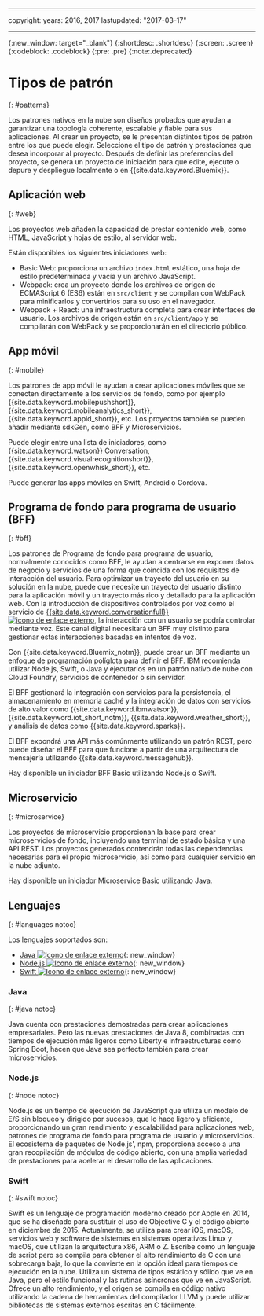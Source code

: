 
---

copyright:
  years: 2016, 2017
lastupdated: "2017-03-17"

---
{:new_window: target="_blank"}
{:shortdesc: .shortdesc}
{:screen: .screen}
{:codeblock: .codeblock}
{:pre: .pre}
{:note:.deprecated}

# Tipos de patrón
{: #patterns}

Los patrones nativos en la nube son diseños probados que ayudan a garantizar una topología coherente, escalable y fiable para sus aplicaciones. Al crear un proyecto, se le presentan distintos tipos de patrón entre los que puede elegir. Seleccione el tipo de patrón y prestaciones que desea incorporar al proyecto. Después de definir las preferencias del proyecto, se genera un proyecto de iniciación para que edite, ejecute o depure y despliegue localmente o en {{site.data.keyword.Bluemix}}.

## Aplicación web
{: #web}

Los proyectos web añaden la capacidad de prestar contenido web, como HTML, JavaScript y hojas de estilo, al servidor web.

Están disponibles los siguientes iniciadores web:

* Basic Web: proporciona un archivo `index.html` estático, una hoja de estilo predeterminada y vacía y un archivo JavaScript.
* Webpack: crea un proyecto donde los archivos de origen de ECMAScript 6 (ES6) están en `src/client` y se compilan con WebPack para minificarlos y convertirlos para su uso en el navegador. 
* Webpack + React: una infraestructura completa para crear interfaces de usuario. Los archivos de origen están en `src/client/app` y se compilarán con WebPack y se proporcionarán en el directorio público.


## App móvil
{: #mobile}

Los patrones de app móvil le ayudan a crear aplicaciones móviles que se conecten directamente a los servicios de fondo, como por ejemplo {{site.data.keyword.mobilepushshort}}, {{site.data.keyword.mobileanalytics_short}},
{{site.data.keyword.appid_short}}, etc. Los proyectos también se pueden añadir mediante sdkGen, como BFF y Microservicios.

Puede elegir entre una lista de iniciadores, como {{site.data.keyword.watson}} Conversation, {{site.data.keyword.visualrecognitionshort}}, {{site.data.keyword.openwhisk_short}}, etc.

Puede generar las apps móviles en Swift, Android o Cordova.


## Programa de fondo para programa de usuario (BFF)
{: #bff}

Los patrones de Programa de fondo para programa de usuario, normalmente conocidos como BFF, le ayudan a centrarse en exponer datos de negocio y servicios de una forma que coincida con los requisitos de interacción del usuario. Para optimizar un trayecto del usuario en su solución en la nube, puede que necesite un trayecto del usuario distinto para la aplicación móvil y un trayecto más rico y detallado para la aplicación web. Con la introducción de dispositivos controlados por voz como el servicio de [{{site.data.keyword.conversationfull}} ![icono de enlace externo](../icons/launch-glyph.svg "icono de enlace externo")](https://www.ibm.com/watson/developercloud/conversation.html), la interacción con un usuario se podría controlar mediante voz. Este canal digital necesitará un BFF muy distinto para gestionar estas interacciones basadas en intentos de voz.

Con {{site.data.keyword.Bluemix_notm}}, puede crear un BFF mediante un enfoque de programación políglota para definir el BFF. IBM recomienda utilizar Node.js, Swift, o Java y ejecutarlos en un patrón nativo de nube con Cloud Foundry, servicios de contenedor o sin servidor.

El BFF gestionará la integración con servicios para la persistencia, el almacenamiento en memoria caché y la integración de datos con servicios de alto valor como {{site.data.keyword.ibmwatson}}, {{site.data.keyword.iot_short_notm}}, {{site.data.keyword.weather_short}}, y análisis de datos como {{site.data.keyword.sparks}}.

El BFF expondrá una API más comúnmente utilizando un patrón REST, pero puede diseñar el BFF para que funcione a partir de una arquitectura de mensajería utilizando {{site.data.keyword.messagehub}}.

Hay disponible un iniciador BFF Basic utilizando Node.js o Swift.


## Microservicio
{: #microservice}

Los proyectos de microservicio proporcionan la base para crear microservicios de fondo, incluyendo una terminal de estado básica y una API REST. Los proyectos generados contendrán todas las dependencias necesarias para el propio microservicio, así como para cualquier servicio en la nube adjunto.

Hay disponible un iniciador Microservice Basic utilizando Java.

<!--
## Other
{: #other}

The Other pattern represents a project that consists of only the language-specific server-side web framework. It has all the other file assets to work with the project, such as needed libraries and config files.

Content to be provided by Karl Bishop.
-->


## Lenguajes
{: #languages notoc}

Los lenguajes soportados son:

   * [Java ![Icono de enlace externo](../icons/launch-glyph.svg "Icono de enlace externo")](../runtimes/liberty/getting-started.html){: new_window}
   * [Node.js ![Icono de enlace externo](../icons/launch-glyph.svg "Icono de enlace externo")](../runtimes/nodejs/getting-started.html){: new_window}
   * [Swift ![Icono de enlace externo](../icons/launch-glyph.svg "Icono de enlace externo")](../runtimes/swift/getting-started.html){: new_window}


### Java
{: #java notoc}

Java cuenta con prestaciones demostradas para crear aplicaciones empresariales. Pero las nuevas prestaciones de Java 8, combinadas con tiempos de ejecución más ligeros como Liberty e infraestructuras como Spring Boot, hacen que Java sea perfecto también para crear microservicios.


### Node.js
{: #node notoc}

Node.js es un tiempo de ejecución de JavaScript que utiliza un modelo de E/S sin bloqueo y dirigido por sucesos, que lo hace ligero y eficiente, proporcionando un gran rendimiento y escalabilidad para aplicaciones web, patrones de programa de fondo para programa de usuario y microservicios. El ecosistema de paquetes de Node.js', npm, proporciona acceso a una gran recopilación de módulos de código abierto, con una amplia variedad de prestaciones para acelerar el desarrollo de las aplicaciones.


### Swift
{: #swift notoc}

Swift es un lenguaje de programación moderno creado por Apple en 2014, que se ha diseñado para sustituir el uso de Objective C y el código abierto en diciembre de 2015. Actualmente, se utiliza para crear iOS, macOS, servicios web y software de sistemas en sistemas operativos Linux y macOS, que utilizan la arquitectura x86, ARM o Z. Escribe como un lenguaje de script pero se compila para obtener el alto rendimiento de C con una sobrecarga baja, lo que la convierte en la opción ideal para tiempos de ejecución en la nube. Utiliza un sistema de tipos estático y sólido que ve en Java, pero el estilo funcional y las rutinas asíncronas que ve en JavaScript. Ofrece un alto rendimiento, y el origen se compila en código nativo utilizando la cadena de herramientas del compilador LLVM y puede utilizar bibliotecas de sistemas externos escritas en C fácilmente. 
